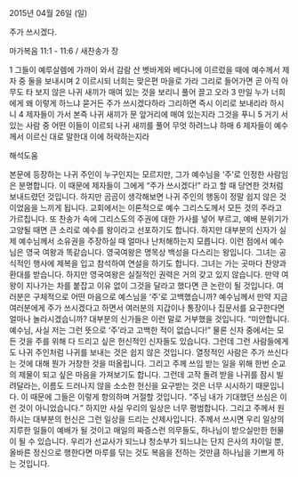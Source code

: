 2015년 04월 26일 (일)

주가 쓰시겠다.



마가복음 11:1 - 11:6 / 새찬송가  장


1 그들이 예루살렘에 가까이 와서 감람 산 벳바게와 베다니에 이르렀을 때에 예수께서 제자 중 둘을 보내시며 2 이르시되 너희는 맞은편 마을로 가라 그리로 들어가면 곧 아직 아무도 타 보지 않은 나귀 새끼가 매여 있는 것을 보리니 풀어 끌고 오라 3 만일 누가 너희에게 왜 이렇게 하느냐 묻거든 주가 쓰시겠다하라 그리하면 즉시 이리로 보내리라 하시니 4 제자들이 가서 본즉 나귀 새끼가 문 앞거리에 매여 있는지라 그것을 푸니 5 거기 서 있는 사람 중 어떤 이들이 이르되 나귀 새끼를 풀어 무엇 하려느냐 하매 6 제자들이 예수께서 이르신 대로 말한대 이에 허락하는지라

해석도움





본문에 등장하는 나귀 주인이 누구인지는 모르지만, 그가 예수님을 ‘주’로 인정한 사람임은 분명합니다. 이 때문에 제자들이 그에게 “주가 쓰시겠다!” 라고 할 때 당연한 것처럼 보내드렸던 것입니다. 하지만 곰곰이 생각해보면 나귀 주인의 행동이 정말 쉽지 않은 것이었음을 느끼게 됩니다. 교회에서는 이론적으로 예수 그리스도께서 모든 것의 주라고 가르칩니다. 또 찬송가 속에 그리스도의 주권에 대한 가사를 넣어 부르고, 예배 분위기가 고양될 때면 큰 소리로 예수를 왕이라고 선포하기도 합니다. 
하지만 대부분의 신자가 실제 예수님께서 소유권을 주장하실 때 얼마나 난처해하는지 모릅니다. 이런 점에서 예수님은 영국 여왕과 똑같습니다. 
영국여왕은 명목상 백성을 다스리는 왕입니다. 그녀는 공식적인 행사에 제복을 입고 참석하여 연설을 하기도 합니다. 그녀는 가는 곳마다 찬양과 환대를 받습니다. 하지만 영국여왕은 실질적인 권력은 거의 갖고 있지 않습니다. 만약 여왕이 지나가는 차를 붙잡고 이유 없이 그것을 달라고 했다면 큰 논란이 될 것입니다.
여러분은 구체적으로 어떤 마음으로 예스님을 ‘주’로 고백했습니까? 예수님께서 만약 지금 여러분에게 주가 쓰시겠다고 하면서 여러분의 지갑이나 통장이나 집문서를 요구한다면 얼마나 놀라시겠습니까? 
대부분의 신가들은 이런 말로 거부했을 것입니다. “미안합니다. 예수님, 사실 저는 그런 뜻으로 ‘주’라고 고백한 적이 없습니다!”
물론 신자 중에서는 모든 것을 주를 위해 다 드리고 싶은 헌신적인 신자들도 있습니다. 그런데 그런 사람들에게도 나귀 주인처럼 나귀를 보내는 것은 쉽지 않은 것입니다.
열정적인 사람은 주가 쓰신다는 것에 대해 뭔가 거창한 것을 떠올립니다. 그리고 주께 쓰임 받는 일을 위해 한번 순교의 제물이 되고 싶은 마음을 가져보기도 합니다. 그런데 고작 돌려  받을 나귀를 잠시 빌려달라는, 이름도 드러나지 않을 소소한 헌신을 요구받는 것은 너무 시시하기 때문입니다. 이 때문에 그들은 이렇게 항의하며 거절할 것입니다. “주님 내가 기대했던 쓰심은 이런 것이 아니었습니다.”
하지만 사실 우리의 일상은 너무 평범합니다. 그리고 주께서 원하시는 대부분의 헌신은 그런 일상을 드리는 산제사입니다. 주께서 쓰시면 우리 일상의 지루한 일들이 예배가 될 것이고 매일의 짜증스런 의무들도, 하나님이 받으실만한 헌물이 될 수 있습니다. 
우리가 선교사가 되느냐 청소부가 되느냐는 단지 은사의 차이일 뿐, 올바른 정신으로 행한다면 마루를 닦는 것도 복음을 전하는 것만큼 하나님을 기쁘게 하는 것입니다.